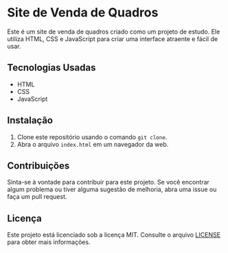 # Site de Venda de Quadros

Este é um site de venda de quadros criado como um projeto de estudo. Ele utiliza HTML, CSS e JavaScript para criar uma interface atraente e fácil de usar.

## Tecnologias Usadas

- HTML
- CSS
- JavaScript

## Instalação

1. Clone este repositório usando o comando `git clone`.
2. Abra o arquivo `index.html` em um navegador da web.

## Contribuições

Sinta-se à vontade para contribuir para este projeto. Se você encontrar algum problema ou tiver alguma sugestão de melhoria, abra uma issue ou faça um pull request.

## Licença

Este projeto está licenciado sob a licença MIT. Consulte o arquivo [LICENSE](LICENSE) para obter mais informações.
